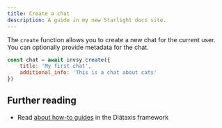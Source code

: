 ```yaml
---
title: Create a chat
description: A guide in my new Starlight docs site.
---
```


The `create` function allows you to create a new chat for the current user. You can optionally provide metadata for the chat.

```javascript
const chat = await invsy.create({
    title: 'My first chat',
    additional_info: 'This is a chat about cats'
})
```

## Further reading

- Read [about how-to guides](https://diataxis.fr/how-to-guides/) in the Diátaxis framework

